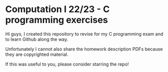 # Computation I 22/23 - C programming exercises

Hi guys, I created this repository to revise for my C programming exam and to learn Github along the way.

Unfortunately I cannot also share the homework description PDFs because they are copyrighted material.

If this was useful to you, please consider starring the repo!
